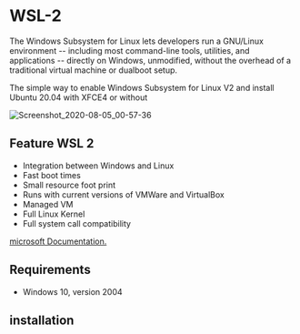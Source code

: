 # WSL-2

The Windows Subsystem for Linux lets developers run a GNU/Linux environment -- including most command-line tools, utilities, and applications -- directly on Windows, unmodified, without the overhead of a traditional virtual machine or dualboot setup.

The simple way to enable Windows Subsystem for Linux V2 and install Ubuntu 20.04 with XFCE4 or without 

![Screenshot_2020-08-05_00-57-36](https://uc2025c4b34776c286ff39bde36b.previews.dropboxusercontent.com/p/thumb/AA5LzIFjbhdm7uhfDsGGljCCE3AzrGCsdAJPM3TV-e8gAstMuhdxLF12cdpYgrUzEGJy6f9dvq52yT9QK0c3UInUTarkjMC9io_ep2BgnSq7jFb2vk17ZhgbooVJRX2VxIUoV84_Cc3LzLx9PxlFAAvQms1XDsPjnChQY4jBDcnBIGNiJje086b1nb43s6WhYKQRmCLbjKBy1PBIgbktcGxqo5lOcDSbUTsy5_ZgBTZGMQZZRXeRqXmbw-MmDQOB9VozRqcjYnMDYn6yunN90xIjJUyt_YghRRuFdKs58TaST-U1RH-4Uj86zzcy499WqgGjMDsDMFmwnhYbzfq7CfMC3qG0Db89ky5io6A0bd9CSRIF7Sdgl_ICxCQ86xMRbEAxfzGdocXmRxZ1jz9X4HKC/p.png?fv_content=true&size_mode=5)

## Feature WSL 2

* Integration between Windows and Linux	
* Fast boot times	
* Small resource foot print	
* Runs with current versions of VMWare and VirtualBox	
* Managed VM	
* Full Linux Kernel	
* Full system call compatibility	

[microsoft Documentation.](https://docs.microsoft.com/en-us/windows/wsl/)

## Requirements
* Windows 10, version 2004

## installation 

